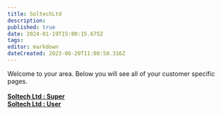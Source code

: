 ```yaml
---
title: SoltechLtd
description: 
published: true
date: 2024-01-19T15:00:15.675Z
tags: 
editor: markdown
dateCreated: 2023-06-20T11:00:50.316Z
---
```


Welcome to your area. Below you will see all of your customer specific pages.<br><br><b>[Soltech Ltd : Super](/Apps/Customers/SoltechLtd/SoltechLtd~Super)<br></b><b>[Soltech Ltd : User](/Apps/Customers/SoltechLtd/SoltechLtd~User)<br></b>